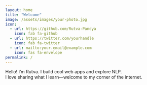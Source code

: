 ```yaml
---
layout: home
title: "Welcome"
image: /assets/images/your-photo.jpg
icon:
  - url: https://github.com/Rutva-Pandya
    icon: fab fa-github
  - url: https://twitter.com/yourhandle
    icon: fab fa-twitter
  - url: mailto:your.email@example.com
    icon: fas fa-envelope
permalink: /
---
```


Hello! I’m Rutva. I build cool web apps and explore NLP.  
I love sharing what I learn—welcome to my corner of the internet.
